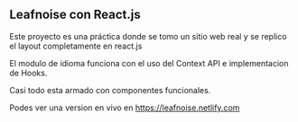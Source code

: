 ## Leafnoise con React.js

Este proyecto es una práctica donde se tomo un sitio web real y se replico
el layout completamente en react.js

El modulo de idioma funciona con el uso del Context API e implementacion de Hooks.

Casi todo esta armado con componentes funcionales.

Podes ver una version en vivo en https://leafnoise.netlify.com